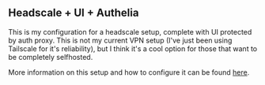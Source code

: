 ## Headscale + UI + Authelia
This is my configuration for a headscale setup, complete with UI protected by auth proxy. This is not my current VPN setup (I've just been using Tailscale for it's reliability), but I think it's a cool option for those that want to be completely selfhosted.

More information on this setup and how to configure it can be found [here]().